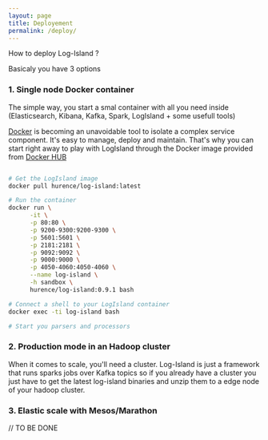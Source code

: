 ```yaml
---
layout: page
title: Deployement
permalink: /deploy/
---
```


How to deploy Log-Island ?

Basicaly you have 3 options

### 1. Single node Docker container
The simple way, you start a smal container with all you need inside (Elasticsearch, Kibana, Kafka, Spark, LogIsland + some usefull tools)

[Docker](https://www.docker.com) is becoming an unavoidable tool to isolate a complex service component. It's easy to manage, deploy and maintain. That's why you can start right away to play with LogIsland through the Docker image provided from [Docker HUB](https://hub.docker.com/r/hurence/log-island/)

```sh

# Get the LogIsland image
docker pull hurence/log-island:latest

# Run the container
docker run \
      -it \
      -p 80:80 \
      -p 9200-9300:9200-9300 \
      -p 5601:5601 \
      -p 2181:2181 \
      -p 9092:9092 \
      -p 9000:9000 \
      -p 4050-4060:4050-4060 \
      --name log-island \
      -h sandbox \
      hurence/log-island:0.9.1 bash

# Connect a shell to your LogIsland container
docker exec -ti log-island bash

# Start you parsers and processors

```


### 2. Production mode in an Hadoop cluster
When it comes to scale, you'll need a cluster. Log-Island is just a framework that runs sparks jobs over Kafka topics so if you already have a cluster you just have to get the latest log-island binaries and unzip them to a edge node of your hadoop cluster.


### 3. Elastic scale with Mesos/Marathon
// TO BE DONE